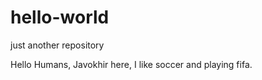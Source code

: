 # hello-world
just another repository


Hello Humans,
Javokhir here, I like soccer and playing fifa. 
